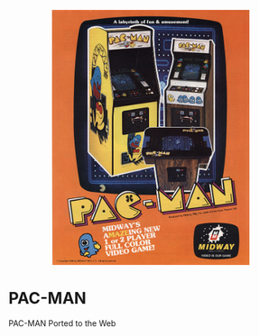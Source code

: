 <p align="center">
   <img src="15250-Pac-Man_(Midway)-1490194368.jpg" width="350" height="453" alt="PAC-MAN">
</p>


# PAC-MAN
PAC-MAN Ported to the Web
